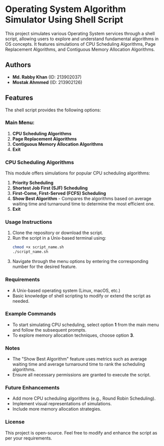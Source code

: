 # Operating System Algorithm Simulator Using Shell Script

This project simulates various Operating System services through a shell script, allowing users to explore and understand fundamental algorithms in OS concepts. It features simulations of CPU Scheduling Algorithms, Page Replacement Algorithms, and Contiguous Memory Allocation Algorithms.

## Authors
- **Md. Rabby Khan** (ID: 213902037)
- **Mostak Ahmmed** (ID: 213902126)

## Features
The shell script provides the following options:

### Main Menu:
1. **CPU Scheduling Algorithms**
2. **Page Replacement Algorithms**
3. **Contiguous Memory Allocation Algorithms**
4. **Exit**

### CPU Scheduling Algorithms
This module offers simulations for popular CPU scheduling algorithms:
1. **Priority Scheduling**
2. **Shortest Job First (SJF) Scheduling**
3. **First-Come, First-Served (FCFS) Scheduling**
4. **Show Best Algorithm** - Compares the algorithms based on average waiting time and turnaround time to determine the most efficient one.
5. **Exit**

### Usage Instructions
1. Clone the repository or download the script.
2. Run the script in a Unix-based terminal using:
   ```bash
   chmod +x script_name.sh
   ./script_name.sh
   ```
3. Navigate through the menu options by entering the corresponding number for the desired feature.

### Requirements
- A Unix-based operating system (Linux, macOS, etc.)
- Basic knowledge of shell scripting to modify or extend the script as needed.

### Example Commands
- To start simulating CPU scheduling, select option **1** from the main menu and follow the subsequent prompts.
- To explore memory allocation techniques, choose option **3**.

### Notes
- The "Show Best Algorithm" feature uses metrics such as average waiting time and average turnaround time to rank the scheduling algorithms.
- Ensure all necessary permissions are granted to execute the script.

### Future Enhancements
- Add more CPU scheduling algorithms (e.g., Round Robin Scheduling).
- Implement visual representations of simulations.
- Include more memory allocation strategies.

### License
This project is open-source. Feel free to modify and enhance the script as per your requirements.
